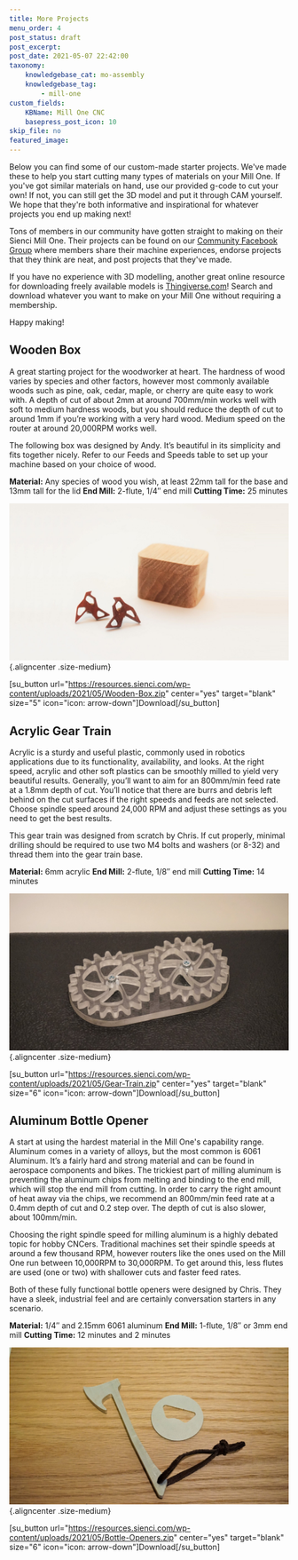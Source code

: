 ```yaml
---
title: More Projects
menu_order: 4
post_status: draft
post_excerpt: 
post_date: 2021-05-07 22:42:00
taxonomy:
    knowledgebase_cat: mo-assembly
    knowledgebase_tag:
        - mill-one
custom_fields:
    KBName: Mill One CNC
    basepress_post_icon: 10
skip_file: no
featured_image: 
---
```


Below you can find some of our custom-made starter projects. We've made these to help you start cutting many types of materials on your Mill One. If you've got similar materials on hand, use our provided g-code to cut your own! If not, you can still get the 3D model and put it through CAM yourself. We hope that they're both informative and inspirational for whatever projects you end up making next!

Tons of members in our community have gotten straight to making on their Sienci Mill One. Their projects can be found on our <a href="https://www.facebook.com/groups/166433110494695/" target="_blank" rel="noopener">Community Facebook Group</a> where members share their machine experiences, endorse projects that they think are neat, and post projects that they've made.

If you have no experience with 3D modelling, another great online resource for downloading freely available models is <a href="https://www.thingiverse.com/SienciLabs/collections" target="_blank" rel="noopener">Thingiverse.com</a>! Search and download whatever you want to make on your Mill One without requiring a membership.

Happy making!

<h2>Wooden Box</h2>

A great starting project for the woodworker at heart. The hardness of wood varies by species and other factors, however most commonly available woods such as pine, oak, cedar, maple, or cherry are quite easy to work with. A depth of cut of about 2mm at around 700mm/min works well with soft to medium hardness woods, but you should reduce the depth of cut to around 1mm if you’re working with a very hard wood. Medium speed on the router at around 20,000RPM works well.

The following box was designed by Andy. It’s beautiful in its simplicity and fits together nicely. Refer to our Feeds and Speeds table to set up your machine based on your choice of wood.

<strong>Material:</strong> Any species of wood you wish, at least 22mm tall for the base and 13mm tall for the lid
<strong>End Mill:</strong> 2-flute, 1/4″ end mill
<strong>Cutting Time:</strong> 25 minutes

![](/_images/_mill-one/_assembly/mo_projects_p1_Box.jpg){.aligncenter .size-medium}

[su_button url="https://resources.sienci.com/wp-content/uploads/2021/05/Wooden-Box.zip" center="yes" target="blank" size="5" icon="icon: arrow-down"]Download[/su_button]

<h2>Acrylic Gear Train</h2>

Acrylic is a sturdy and useful plastic, commonly used in robotics applications due to its functionality, availability, and looks. At the right speed, acrylic and other soft plastics can be smoothly milled to yield very beautiful results. Generally, you’ll want to aim for an 800mm/min feed rate at a 1.8mm depth of cut. You’ll notice that there are burrs and debris left behind on the cut surfaces if the right speeds and feeds are not selected. Choose spindle speed around 24,000 RPM and adjust these settings as you need to get the best results.

This gear train was designed from scratch by Chris. If cut properly, minimal drilling should be required to use two M4 bolts and washers (or 8-32) and thread them into the gear train base.

<strong>Material:</strong> 6mm acrylic
<strong>End Mill:</strong> 2-flute, 1/8″ end mill
<strong>Cutting Time:</strong> 14 minutes

![](/_images/_mill-one/_assembly/mo_projects_p2_Gear.jpg){.aligncenter .size-medium}

[su_button url="https://resources.sienci.com/wp-content/uploads/2021/05/Gear-Train.zip" center="yes" target="blank" size="6" icon="icon: arrow-down"]Download[/su_button]

<h2>Aluminum Bottle Opener</h2>

A start at using the hardest material in the Mill One's capability range. Aluminum comes in a variety of alloys, but the most common is 6061 Aluminum. It’s a fairly hard and strong material and can be found in aerospace components and bikes. The trickiest part of milling aluminum is preventing the aluminum chips from melting and binding to the end mill, which will stop the end mill from cutting. In order to carry the right amount of heat away via the chips, we recommend an 800mm/min feed rate at a 0.4mm depth of cut and 0.2 step over. The depth of cut is also slower, about 100mm/min.

Choosing the right spindle speed for milling aluminum is a highly debated topic for hobby CNCers. Traditional machines set their spindle speeds at around a few thousand RPM, however routers like the ones used on the Mill One run between 10,000RPM to 30,000RPM. To get around this, less flutes are used (one or two) with shallower cuts and faster feed rates.

Both of these fully functional bottle openers were designed by Chris. They have a sleek, industrial feel and are certainly conversation starters in any scenario.

<strong>Material:</strong> 1/4″ and 2.15mm 6061 aluminum
<strong>End Mill:</strong> 1-flute, 1/8″ or 3mm end mill
<strong>Cutting Time:</strong> 12 minutes and 2 minutes

![](/_images/_mill-one/_assembly/mo_projects_p3_BottleOpen.jpg){.aligncenter .size-medium}

[su_button url="https://resources.sienci.com/wp-content/uploads/2021/05/Bottle-Openers.zip" center="yes" target="blank" size="6" icon="icon: arrow-down"]Download[/su_button]

&nbsp;

